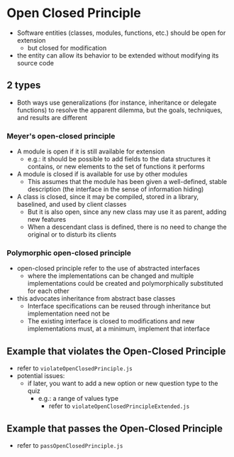 # Open Closed Principle

- Software entities (classes, modules, functions, etc.) should be open for extension
  - but closed for modification
- the entity can allow its behavior to be extended without modifying its source code

## 2 types

- Both ways use generalizations (for instance, inheritance or delegate functions) to resolve the apparent dilemma, but the goals, techniques, and results are different

### Meyer's open-closed principle

- A module is open if it is still available for extension
  - e.g.: it should be possible to add fields to the data structures it contains, or new elements to the set of functions it performs
- A module is closed if is available for use by other modules
  - This assumes that the module has been given a well-defined, stable description (the interface in the sense of information hiding)
- A class is closed, since it may be compiled, stored in a library, baselined, and used by client classes
  - But it is also open, since any new class may use it as parent, adding new features
  - When a descendant class is defined, there is no need to change the original or to disturb its clients

### Polymorphic open-closed principle

- open-closed principle refer to the use of abstracted interfaces
  - where the implementations can be changed and multiple implementations could be created and polymorphically substituted for each other
- this advocates inheritance from abstract base classes
  - Interface specifications can be reused through inheritance but implementation need not be
  - The existing interface is closed to modifications and new implementations must, at a minimum, implement that interface

## Example that violates the Open-Closed Principle

- refer to `violateOpenClosedPrinciple.js`
- potential issues:
  - if later, you want to add a new option or new question type to the quiz
    - e.g.: a range of values type
      - refer to `violateOpenClosedPrincipleExtended.js`

## Example that passes the Open-Closed Principle

- refer to `passOpenClosedPrinciple.js`
